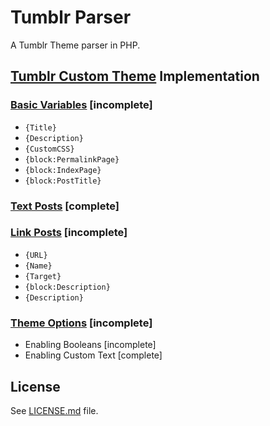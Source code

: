 # Tumblr Parser
A Tumblr Theme parser in PHP.

## [Tumblr Custom Theme](http://www.tumblr.com/docs/en/custom_themes) Implementation
### [Basic Variables](http://www.tumblr.com/docs/en/custom_themes#basic_variables) [incomplete]
- `{Title}`
- `{Description}`
- `{CustomCSS}`
- `{block:PermalinkPage}`
- `{block:IndexPage}`
- `{block:PostTitle}`

### [Text Posts](http://www.tumblr.com/docs/en/custom_themes#text-posts) [complete]

### [Link Posts](http://www.tumblr.com/docs/en/custom_themes#link-posts) [incomplete]
- `{URL}`
- `{Name}`
- `{Target}`
- `{block:Description}`
- `{Description}`

### [Theme Options](http://www.tumblr.com/docs/en/custom_themes#theme-options) [incomplete]
- Enabling Booleans [incomplete]
- Enabling Custom Text [complete]

## License
See [LICENSE.md](LICENSE.md) file.

